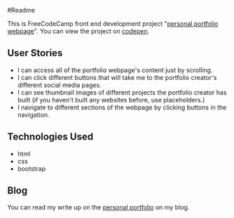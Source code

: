 ﻿#Readme

This is FreeCodeCamp front end development project "[personal portfolio webpage](https://www.freecodecamp.com/challenges/build-a-personal-portfolio-webpage)". 
You can view the project on [codepen](http://codepen.io/Reggie01/full/qdzZxb/).

## User Stories
* I can access all of the portfolio webpage's content just by scrolling.
* I can click different buttons that will take me to the portfolio creator's different social media pages.
* I can see thumbnail images of different projects the portfolio creator has built (if you haven't built any websites before, use placeholders.)
* I navigate to different sections of the webpage by clicking buttons in the navigation.

## Technologies Used
* html
* css
* bootstrap

## Blog
You can read my write up on the [personal portfolio](http://reggie01.github.io/freecodecamp/2017/03/02/Portfolio.html) on my blog.